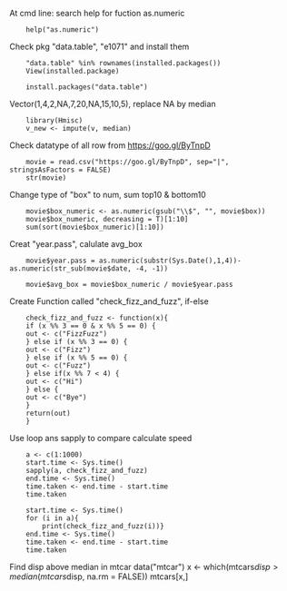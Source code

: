 At cmd line: search help for fuction as.numeric

		help("as.numeric")

Check pkg "data.table", "e1071" and install them 

		"data.table" %in% rownames(installed.packages())
		View(installed.package)

		install.packages("data.table")

Vector(1,4,2,NA,7,20,NA,15,10,5), replace NA by median

		library(Hmisc)
		v_new <- impute(v, median)

Check datatype of all row from https://goo.gl/ByTnpD

		movie = read.csv("https://goo.gl/ByTnpD", sep="|", stringsAsFactors = FALSE)
		str(movie)

Change type of "box" to num, sum top10 & bottom10

		movie$box_numeric <- as.numeric(gsub("\\$", "", movie$box))
		movie$box_numeric, decreasing = T)[1:10]
		sum(sort(movie$box_numeric)[1:10])

Creat "year.pass", calulate avg_box

		movie$year.pass = as.numeric(substr(Sys.Date(),1,4))- as.numeric(str_sub(movie$date, -4, -1))

		movie$avg_box = movie$box_numeric / movie$year.pass

Create Function called "check_fizz_and_fuzz", if-else

		check_fizz_and_fuzz <- function(x){
		if (x %% 3 == 0 & x %% 5 == 0) {
		out <- c("FizzFuzz")
		} else if (x %% 3 == 0) {
		out <- c("Fizz")
		} else if (x %% 5 == 0) {
		out <- c("Fuzz")
		} else if(x %% 7 < 4) {
		out <- c("Hi")
		} else {
		out <- c("Bye")
		}
		return(out)
		}

Use loop ans sapply to compare calculate speed

		a <- c(1:1000)
		start.time <- Sys.time()
		sapply(a, check_fizz_and_fuzz)
		end.time <- Sys.time()
		time.taken <- end.time - start.time
		time.taken

		start.time <- Sys.time()
		for (i in a){
		    print(check_fizz_and_fuzz(i))}
		end.time <- Sys.time()
		time.taken <- end.time - start.time
		time.taken

Find disp above median in mtcar
		data("mtcar")
		x <- which(mtcars$disp > median(mtcars$disp, na.rm = FALSE))
		mtcars[x,]
